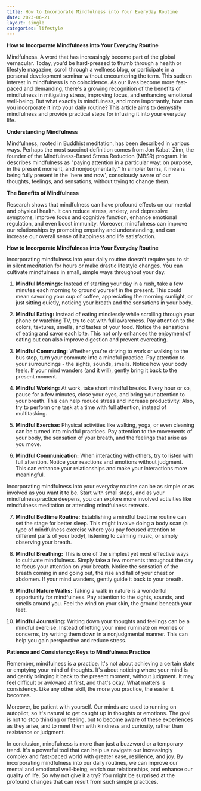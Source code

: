 ```yaml
---
title: How to Incorporate Mindfulness into Your Everyday Routine
date: 2023-06-21
layout: single
categories: lifestyle
---
```

**How to Incorporate Mindfulness into Your Everyday Routine**

Mindfulness. A word that has increasingly become part of the global vernacular. Today, you'd be hard-pressed to thumb through a health or lifestyle magazine, scroll through a wellness blog, or participate in a personal development seminar without encountering the term. This sudden interest in mindfulness is no coincidence. As our lives become more fast-paced and demanding, there's a growing recognition of the benefits of mindfulness in mitigating stress, improving focus, and enhancing emotional well-being. But what exactly is mindfulness, and more importantly, how can you incorporate it into your daily routine? This article aims to demystify mindfulness and provide practical steps for infusing it into your everyday life.

**Understanding Mindfulness**

Mindfulness, rooted in Buddhist meditation, has been described in various ways. Perhaps the most succinct definition comes from Jon Kabat-Zinn, the founder of the Mindfulness-Based Stress Reduction (MBSR) program. He describes mindfulness as "paying attention in a particular way: on purpose, in the present moment, and nonjudgmentally." In simpler terms, it means being fully present in the 'here and now', consciously aware of our thoughts, feelings, and sensations, without trying to change them.

**The Benefits of Mindfulness**

Research shows that mindfulness can have profound effects on our mental and physical health. It can reduce stress, anxiety, and depressive symptoms, improve focus and cognitive function, enhance emotional regulation, and even boost immunity. Moreover, mindfulness can improve our relationships by promoting empathy and understanding, and can increase our overall sense of happiness and life satisfaction.

**How to Incorporate Mindfulness into Your Everyday Routine**

Incorporating mindfulness into your daily routine doesn't require you to sit in silent meditation for hours or make drastic lifestyle changes. You can cultivate mindfulness in small, simple ways throughout your day.

1. **Mindful Mornings:** Instead of starting your day in a rush, take a few minutes each morning to ground yourself in the present. This could mean savoring your cup of coffee, appreciating the morning sunlight, or just sitting quietly, noticing your breath and the sensations in your body.

2. **Mindful Eating:** Instead of eating mindlessly while scrolling through your phone or watching TV, try to eat with full awareness. Pay attention to the colors, textures, smells, and tastes of your food. Notice the sensations of eating and savor each bite. This not only enhances the enjoyment of eating but can also improve digestion and prevent overeating.

3. **Mindful Commuting:** Whether you're driving to work or walking to the bus stop, turn your commute into a mindful practice. Pay attention to your surroundings - the sights, sounds, smells. Notice how your body feels. If your mind wanders (and it will), gently bring it back to the present moment.

4. **Mindful Working:** At work, take short mindful breaks. Every hour or so, pause for a few minutes, close your eyes, and bring your attention to your breath. This can help reduce stress and increase productivity. Also, try to perform one task at a time with full attention, instead of multitasking.

5. **Mindful Exercise:** Physical activities like walking, yoga, or even cleaning can be turned into mindful practices. Pay attention to the movements of your body, the sensation of your breath, and the feelings that arise as you move.

6. **Mindful Communication:** When interacting with others, try to listen with full attention. Notice your reactions and emotions without judgment. This can enhance your relationships and make your interactions more meaningful.

Incorporating mindfulness into your everyday routine can be as simple or as involved as you want it to be. Start with small steps, and as your mindfulnesspractice deepens, you can explore more involved activities like mindfulness meditation or attending mindfulness retreats.

7. **Mindful Bedtime Routine:** Establishing a mindful bedtime routine can set the stage for better sleep. This might involve doing a body scan (a type of mindfulness exercise where you pay focused attention to different parts of your body), listening to calming music, or simply observing your breath.

8. **Mindful Breathing:** This is one of the simplest yet most effective ways to cultivate mindfulness. Simply take a few moments throughout the day to focus your attention on your breath. Notice the sensation of the breath coming in and going out, the rise and fall of your chest or abdomen. If your mind wanders, gently guide it back to your breath.

9. **Mindful Nature Walks:** Taking a walk in nature is a wonderful opportunity for mindfulness. Pay attention to the sights, sounds, and smells around you. Feel the wind on your skin, the ground beneath your feet.

10. **Mindful Journaling:** Writing down your thoughts and feelings can be a mindful exercise. Instead of letting your mind ruminate on worries or concerns, try writing them down in a nonjudgmental manner. This can help you gain perspective and reduce stress.

**Patience and Consistency: Keys to Mindfulness Practice**

Remember, mindfulness is a practice. It's not about achieving a certain state or emptying your mind of thoughts. It's about noticing where your mind is and gently bringing it back to the present moment, without judgment. It may feel difficult or awkward at first, and that's okay. What matters is consistency. Like any other skill, the more you practice, the easier it becomes.

Moreover, be patient with yourself. Our minds are used to running on autopilot, so it's natural to get caught up in thoughts or emotions. The goal is not to stop thinking or feeling, but to become aware of these experiences as they arise, and to meet them with kindness and curiosity, rather than resistance or judgment.

In conclusion, mindfulness is more than just a buzzword or a temporary trend. It's a powerful tool that can help us navigate our increasingly complex and fast-paced world with greater ease, resilience, and joy. By incorporating mindfulness into our daily routines, we can improve our mental and emotional well-being, enrich our relationships, and enhance our quality of life. So why not give it a try? You might be surprised at the profound changes that can result from such simple practices.